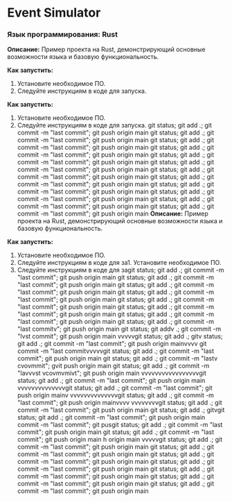 # Event Simulator

### Язык программирования: Rust

**Описание:**
Пример проекта на Rust, демонстрирующий основные возможности языка и базовую функциональность.

**Как запустить:**
1. Установите необходимое ПО.
2. Следуйте инструкциям в коде для запуска.

**Как запустить:**
1. Установите необходимое ПО.
2. Следуйте инструкциям в коде для запуска.
git status; git add .; git commit -m "last commit"; git push origin main
git status; git add .; git commit -m "last commit"; git push origin main
git status; git add .; git commit -m "last commit"; git push origin main
git status; git add .; git commit -m "last commit"; git push origin main
git status; git add .; git commit -m "last commit"; git push origin main
git status; git add .; git commit -m "last commit"; git push origin main
git status; git add .; git commit -m "last commit"; git push origin main
git status; git add .; git commit -m "last commit"; git push origin main
git status; git add .; git commit -m "last commit"; git push origin main
git status; git add .; git commit -m "last commit"; git push origin main
git status; git add .; git commit -m "last commit"; git push origin main
git status; git add .; git commit -m "last commit"; git push origin main
**Описание:**
Пример проекта на Rust, демонстрирующий основные возможности языка и базовую функциональность.

**Как запустить:**
1. Установите необходимое ПО.
2. Следуйте инструкциям в коде для за1. Установите необходимое ПО.
2. Следуйте инструкциям в коде для заgit status; git add .; git commit -m "last commit"; git push origin main
git status; git add .; git commit -m "last commit"; git push origin main
git status; git add .; git commit -m "last commit"; git push origin main
git status; git add .; git commit -m "last commit"; git push origin main
git status; git add .; git commit -m "last commit"; git push origin main
git status; git add .; git commit -m "last commit"; git push origin main
git status; git add .; git commit -m "last commit"; git push origin main
git status; git add .; git commit -m "last commitv"; git push origin main
git status; git addv .; git commit -m "lvst commit"; git push origin main
vvvvvgit status; git add .; gitv status; git add .; git commit -m "last commit"; git push origin mainvvvv
git commit -m "last commitvvvvvgit status; git add .; git commit -m "last commit"; git push origin main
git status; git add .; git commit -m "lastv cvovmmit"; gvit push origin main
git status; git add .; git commit -m "lavvvst vcovmvmivt"; git push origin main
vvvvvvvvvvvvvvvvvgit status; git add .; git commit -m "last commit"; git push origin main
vvvvvvvvvvvvvvgit status; git add .; git commit -m "last commit"; git push origin mainv
vvvvvvvvvvvvvvgit status; git add .; git commit -m "last commit"; git push origin mainvvvv
vvvvvvvvgit status; git add .; git commit -m "last commit"; git push origin main
git status; git add .; gitvgit status; git add .; git commit -m "last commit"; git push origin main
 commit -m "last commit"; git pusgit status; git add .; git commit -m "last commit"; git push origin main
git status; git add .; git commit -m "last commit"; git push origin main
h origin main
vvvvvgit status; git add .; git commit -m "last commit"; git push origin main
git status; git add .; git commit -m "last commit"; git push origin main
git status; git add .; git commit -m "last commit"; git push origin main
git status; git add .; git commit -m "last commit"; git push origin main
git status; git add .; git commit -m "last commit"; git push origin main
git status; git add .; git commit -m "last commit"; git push origin main
git status; git add .; git commit -m "last commit"; git push origin main
